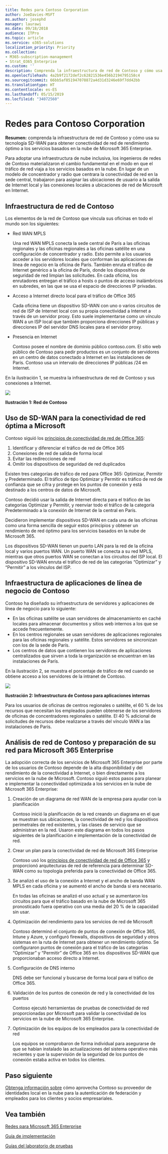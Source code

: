 ```yaml
---
title: Redes para Contoso Corporation
author: JoeDavies-MSFT
ms.author: josephd
manager: laurawi
ms.date: 09/18/2018
audience: ITPro
ms.topic: article
ms.service: o365-solutions
localization_priority: Priority
ms.collection:
- M365-subscription-management
- Strat_O365_Enterprise
ms.custom: ''
description: Comprenda la infraestructura de red de Contoso y cómo usa su tecnología SD-WAN para obtener conectividad de red de rendimiento óptimo a los servicios basados en la nube de Microsoft 365 Enterprise.
ms.openlocfilehash: 4a2b9f2172def2c62821536e456b2194795158c4
ms.sourcegitcommit: 66bb5af851947078872a4d31d3246e69f7dd42bb
ms.translationtype: HT
ms.contentlocale: es-ES
ms.lasthandoff: 05/15/2019
ms.locfileid: "34072560"
---
```

# <a name="networking-for-the-contoso-corporation"></a>Redes para Contoso Corporation

**Resumen:** comprenda la infraestructura de red de Contoso y cómo usa su tecnología SD-WAN para obtener conectividad de red de rendimiento óptimo a los servicios basados en la nube de Microsoft 365 Enterprise.

Para adoptar una infraestructura de nube inclusiva, los ingenieros de redes de Contoso materializaron el cambio fundamental en el modo en que el tráfico de red viaja a los servicios basados en la nube. En lugar de un modelo de concentrador y radio que centrara la conectividad de red en la sede central, trabajaron para asignar las ubicaciones de usuario a la salida de Internet local y las conexiones locales a ubicaciones de red de Microsoft en Internet.

## <a name="contosos-networking-infrastructure"></a>Infraestructura de red de Contoso

Los elementos de la red de Contoso que vincula sus oficinas en todo el mundo son los siguientes:

- Red WAN MPLS

  Una red WAN MPLS conecta la sede central de París a las oficinas regionales y las oficinas regionales a las oficinas satélite en una configuración de concentrador y radio. Esto permite a los usuarios acceder a los servidores locales que conforman las aplicaciones de línea de negocio en la oficina de París. También enruta el tráfico de Internet genérico a la oficina de París, donde los dispositivos de seguridad de red limpian las solicitudes. En cada oficina, los enrutadores entregan el tráfico a hosts o puntos de acceso inalámbricos en subredes, en las que se usa el espacio de direcciones IP privadas.

- Acceso a Internet directo local para el tráfico de Office 365

  Cada oficina tiene un dispositivo SD-WAN con uno o varios circuitos de red de ISP de Internet local con su propia conectividad a Internet a través de un servidor proxy. Esto suele implementarse como un vínculo WAN a un ISP local que también proporciona direcciones IP públicas y direcciones IP del servidor DNS locales para el servidor proxy.

- Presencia en Internet

  Contoso posee el nombre de dominio público contoso.com. El sitio web público de Contoso para pedir productos es un conjunto de servidores en un centro de datos conectado a Internet en las instalaciones de París. Contoso usa un intervalo de direcciones IP públicas /24 en Internet.

En la ilustración 1, se muestra la infraestructura de red de Contoso y sus conexiones a Internet.

![](./media/contoso-networking/contoso-networking-fig1.png)
 
**Ilustración 1: Red de Contoso**

## <a name="use-of-sd-wan-for-optimal-network-connectivity-to-microsoft"></a>Uso de SD-WAN para la conectividad de red óptima a Microsoft

Contoso siguió los [principios de conectividad de red de Office 365](https://docs.microsoft.com/office365/enterprise/office-365-network-connectivity-principles):

1. Identificar y diferenciar el tráfico de red de Office 365
2. Conexiones de red de salida de forma local
3. Evitar las redirecciones de red
4. Omitir los dispositivos de seguridad de red duplicados

Existen tres categorías de tráfico de red para Office 365: Optimizar, Permitir y Predeterminado. El tráfico de tipo Optimizar y Permitir es tráfico de red de confianza que se cifra y protege en los puntos de conexión y está destinado a los centros de datos de Microsoft.

Contoso decidió usar la salida de Internet directa para el tráfico de las categorías Optimizar y Permitir, y reenviar todo el tráfico de la categoría Predeterminado a la conexión de Internet de la central en París.

Decidieron implementar dispositivos SD-WAN en cada una de las oficinas como una forma sencilla de seguir estos principios y obtener un rendimiento de red óptimo para los servicios basados en la nube de Microsoft 365.

Los dispositivos SD-WAN tienen un puerto LAN para la red de la oficina local y varios puertos WAN. Un puerto WAN se conecta a su red MPLS, mientras que otros puertos WAN se conectan a los circuitos del ISP local. El dispositivo SD-WAN enruta el tráfico de red de las categorías “Optimizar” y “Permitir” a los vínculos del ISP.

## <a name="contosos-line-of-business-app-infrastructure"></a>Infraestructura de aplicaciones de línea de negocio de Contoso

Contoso ha diseñado su infraestructura de servidores y aplicaciones de línea de negocio para lo siguiente:

- En las oficinas satélite se usan servidores de almacenamiento en caché locales para almacenar documentos y sitios web internos a los que se accede frecuentemente.
- En los centros regionales se usan servidores de aplicaciones regionales para las oficinas regionales y satélite. Estos servidores se sincronizan con los de la sede de París.
- Los centros de datos que contienen los servidores de aplicaciones centralizados que sirven a toda la organización se encuentran en las instalaciones de París.

En la ilustración 2, se muestra el porcentaje de tráfico de red cuando se obtiene acceso a los servidores de la intranet de Contoso.

![](./media/contoso-networking/contoso-networking-fig2.png)
 
**Ilustración 2: Infraestructura de Contoso para aplicaciones internas**

Para los usuarios de oficinas de centros regionales o satélite, el 60 % de los recursos que necesitan los empleados pueden obtenerse de los servidores de oficinas de concentradores regionales o satélite. El 40 % adicional de solicitudes de recursos debe realizarse a través del vínculo WAN a las instalaciones de París.

## <a name="contosos-network-analysis-and-preparation-of-their-network-for-microsoft-365-enterprise"></a>Análisis de red de Contoso y preparación de su red para Microsoft 365 Enterprise

La adopción correcta de los servicios de Microsoft 365 Enterprise por parte de los usuarios de Contoso depende de la alta disponibilidad y del rendimiento de la conectividad a Internet, o bien directamente a los servicios en la nube de Microsoft. Contoso siguió estos pasos para planear e implementar la conectividad optimizada a los servicios en la nube de Microsoft 365 Enterprise:

1. Creación de un diagrama de red WAN de la empresa para ayudar con la planificación

   Contoso inició la planificación de la red creando un diagrama en el que se muestran sus ubicaciones, la conectividad de red y los dispositivos perimetrales de red existentes, y las clases de servicio que se administran en la red. Usaron este diagrama en todos los pasos siguientes de la planificación e implementación de la conectividad de red.

2. Crear un plan para la conectividad de red de Microsoft 365 Enterprise

   Contoso usó los [principios de conectividad de red de Office 365](https://docs.microsoft.com/office365/enterprise/office-365-network-connectivity-principles) y proporcionó arquitecturas de red de referencia para determinar SD-WAN como su topología preferida para la conectividad de Office 365.

3. Se analizó el uso de la conexión a Internet y el ancho de banda WAN MPLS en cada oficina y se aumentó el ancho de banda si era necesario.

   En todas las oficinas se analizó el uso actual y se aumentaron los circuitos para que el tráfico basado en la nube de Microsoft 365 pronosticado fuera operativo con una media del 20 % de la capacidad sin usar.

4. Optimización del rendimiento para los servicios de red de Microsoft

   Contoso determinó el conjunto de puntos de conexión de Office 365, Intune y Azure, y configuró firewalls, dispositivos de seguridad y otros sistemas en la ruta de Internet para obtener un rendimiento óptimo. Se configuraron puntos de conexión para el tráfico de las categorías “Optimizar” y “Permitir” de Office 365 en los dispositivos SD-WAN que proporcionaban acceso directo a Internet.

5. Configuración de DNS interno

   DNS debe ser funcional y buscarse de forma local para el tráfico de Office 365.

6. Validación de los puntos de conexión de red y la conectividad de los puertos

   Contoso ejecutó herramientas de pruebas de conectividad de red proporcionadas por Microsoft para validar la conectividad de los servicios en la nube de Microsoft 365 Enterprise.

7. Optimización de los equipos de los empleados para la conectividad de red

   Los equipos se comprobaron de forma individual para asegurarse de que se habían instalado las actualizaciones del sistema operativo más recientes y que la supervisión de la seguridad de los puntos de conexión estaba activa en todos los clientes.

## <a name="next-step"></a>Paso siguiente

[Obtenga información sobre](contoso-identity.md) cómo aprovecha Contoso su proveedor de identidades local en la nube para la autenticación de federación y empleados para los clientes y socios empresariales.

## <a name="see-also"></a>Vea también

[Redes para Microsoft 365 Enterprise](networking-infrastructure.md)

[Guía de implementación](deploy-microsoft-365-enterprise.md)

[Guías del laboratorio de pruebas](m365-enterprise-test-lab-guides.md)
